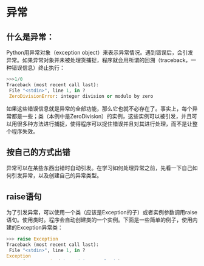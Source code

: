# 异常
## 什么是异常：

Python用异常对象（exception object）来表示异常情况。遇到错误后，会引发异常。如果异常对象并未被处理货捕捉，程序就会用所谓的回溯（traceback，一种错误信息）终止执行：

```Python
>>>1/0
Traceback (most recent call last):
 File "<stdin>", line 1, in ?
 ZeroDivisionError: integer division or modulo by zero
```

如果这些错误信息就是异常的全部功能，那么它也就不必存在了。事实上，每个异常都是一些；类（本例中是ZeroDivision）的实例，这些实例可以被引发，并且可以用很多种方法进行捕捉，使得程序可以捉住错误并且对其进行处理，而不是让整个程序失效。

## 按自己的方式出错

异常可以在某些东西出错时自动引发。在学习如何处理异常之前，先看一下自己如何引发异常，以及创建自己的异常类型。

## raise语句

为了引发异常，可以使用一个类（应该是Exception的子）或者实例参数调用raise语句。使用类时。程序会自动创建类的一个实例。下面是一些简单的例子，使用内建的Exception异常类：

```Python
>>> raise Exception
Traceback (most recent call last):
 File "<stdin>", line 1, in ?
Exception
>>> raise Exception('hyperdrive overland')
Traceback (most recent call last):
 File "<stdin>", line 1, in ?
Exception: hyperdrive overland
```

第一个例子raise Exception引发了一个没有任何有关错误信息的普通异常。后一个李子红，则添加；了错误信息hyperdrive overland。
内建的异常类有很多。Python库参考手册的Built-in Expression一节中有关于他们的描述。用交互式解释器也可以分析它们，这些内建异常都可以在exception模块（和内建的命名空间）中找到。可以使用dir函数列出模块的内容。

```Python
import exceptions
dir(exceptions)
['ArithmeticError', 'AssertionError', 'AttributeError', ...]
# 所有异常都可以用在raise语句中
>>>raise ArithmeticError
Traceback (most recent call last):
 File "<stdin>", line 1, in ?
ArithmeticError 
```

一些最重要的内建异常类：
|类名|描述|
|:-----------------------------------|:-------------------------------------|
|Exception|所有异常的基类|
|AttributeError|特性引用或复制失败时引发|
|IOError|试图打开不存在文件（包括其他情况）时引发|
|IndexError|在使用徐累中不存在的索引时引发|
|KeyError|在使用映射中不存的键时引发|
|NameError|在找不到名字（变量）时引发|
|SyntaxError|在代码为错误形式时引发|
|TypeError|在内建操作或者函数应用于错误类型的对象时引发|
|ValueError|在内建操作或者函数应用于正确类型的对象，但是该对象使用不合适的值时引发|
|ZeroDivisionError|在除法或者模除操作的第二个参数为0时引发|

## 自定义异常类

尽管内建的异常类已经包括了大部分的情况，而且对于很多要求都已经足够了，但有些时候还是需要创建自己的异常类。比如超光速推进装置过载（hyperdrive overland）的例子中，如果有个具体的HyperDriveError类来表示超光速推进装置的错误状态是不是更自然一些。

如何创建自己的异常类：要确保从Exception类继承，编写一个自定义异常类入下
```Python
class SomeCustomException(Exception): pass
```

